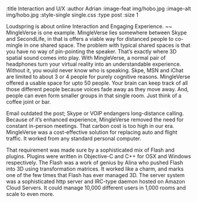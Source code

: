 :title Interaction and U/X
:author Adrian
:image-feat img/hobo.jpg
:image-alt img/hobo.jpg
:style-single single.css
:type post
:size 1

<p>Loudspring is about online Interaction and Engaging Experience. 
~~
MingleVerse is one example. MingleVerse lies somewhere between Skype and SecondLife, in that is offers a viable way for distanced people to co-mingle in one shared space. The problem with typical shared spaces is that you have no way of pin-pointing the speaker. That&#8217;s exactly where 3D spatial sound comes into play. With MingleVerse, a normal pair of headphones  turn your virtual reality into an understandable experience. Without it, you would never know who is speaking. Skpe, MSN and iChat are limited to about 3 or 4 people for purely cognitive reasons. MingleVerse offered a usable space for upto 50 people. Your brain can keep track of all those different people because voices fade away as they move away. And, people can even form smaller groups in that single room. Just think of a coffee joint or bar.</p>
<p>Email outdated the post; Skype or VOIP endangers long-distance calling. Because of it&#8217;s enhanced experience, MingleVerse  removed the need for constant in-person meetings. That carbon cost is too high in our era. MingleVerse was a cost-effective solution for replacing auto and flight traffic. It worked from any standard personal computer.</p>
<p>That requirement was made sure by a sophisticated mix of Flash and plugins. Plugins were written in Objective-C and C++ for OSX and Windows respectively. The Flash was a work of genius by Alina who pushed Flash into 3D using transformation matrices. It worked like a charm, and marks one of the few times that Flash has ever managed 3D. The server system was a sophisticated http server and IRC-type daemon hosted on Amazon Cloud Servers. It could manage 10,000 different users in 1,000 rooms and scale to even more.</p>
